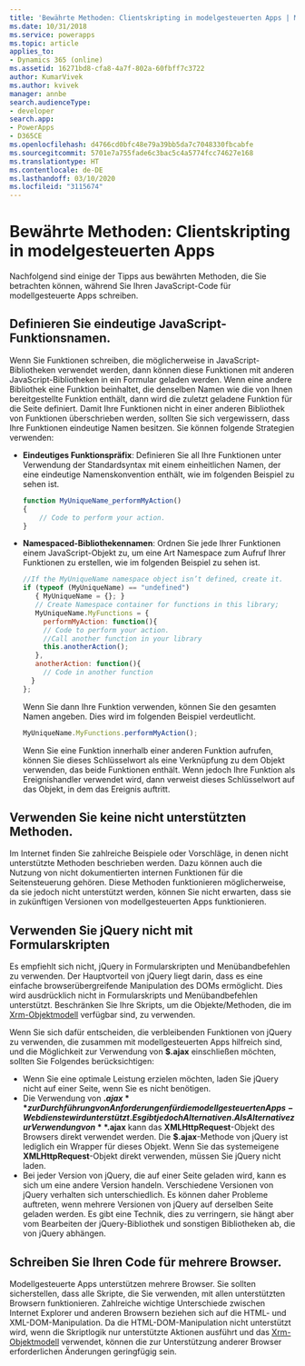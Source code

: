 ```yaml
---
title: 'Bewährte Methoden: Clientskripting in modelgesteuerten Apps | MicrosoftDocs'
ms.date: 10/31/2018
ms.service: powerapps
ms.topic: article
applies_to:
- Dynamics 365 (online)
ms.assetid: 16271bd8-cfa8-4a7f-802a-60fbff7c3722
author: KumarVivek
ms.author: kvivek
manager: annbe
search.audienceType:
- developer
search.app:
- PowerApps
- D365CE
ms.openlocfilehash: d4766cd0bfc48e79a39bb5da7c7048330fbcabfe
ms.sourcegitcommit: 5701e7a755fade6c3bac5c4a5774fcc74627e168
ms.translationtype: HT
ms.contentlocale: de-DE
ms.lasthandoff: 03/10/2020
ms.locfileid: "3115674"
---
```

# <a name="best-practices-client-scripting-in-model-driven-apps"></a>Bewährte Methoden: Clientskripting in modelgesteuerten Apps



Nachfolgend sind einige der Tipps aus bewährten Methoden, die Sie betrachten können, während Sie Ihren JavaScript-Code für modellgesteuerte Apps schreiben.

## <a name="define-unique-javascript-function-names"></a>Definieren Sie eindeutige JavaScript-Funktionsnamen.

Wenn Sie Funktionen schreiben, die möglicherweise in JavaScript-Bibliotheken verwendet werden, dann können diese Funktionen mit anderen JavaScript-Bibliotheken in ein Formular geladen werden. Wenn eine andere Bibliothek eine Funktion beinhaltet, die denselben Namen wie die von Ihnen bereitgestellte Funktion enthält, dann wird die zuletzt geladene Funktion für die Seite definiert. Damit Ihre Funktionen nicht in einer anderen Bibliothek von Funktionen überschrieben werden, sollten Sie sich vergewissern, dass Ihre Funktionen eindeutige Namen besitzen. Sie können folgende Strategien verwenden:

- **Eindeutiges Funktionspräfix**: Definieren Sie all Ihre Funktionen unter Verwendung der Standardsyntax mit einem einheitlichen Namen, der eine eindeutige Namenskonvention enthält, wie im folgenden Beispiel zu sehen ist.
    ```JavaScript
    function MyUniqueName_performMyAction()
    {
        // Code to perform your action.
    }
    ```
- **Namespaced-Bibliothekennamen**: Ordnen Sie jede Ihrer Funktionen einem JavaScript-Objekt zu, um eine Art Namespace zum Aufruf Ihrer Funktionen zu erstellen, wie im folgenden Beispiel zu sehen ist.
    ```JavaScript
    //If the MyUniqueName namespace object isn’t defined, create it.
    if (typeof (MyUniqueName) == "undefined")
       { MyUniqueName = {}; }
       // Create Namespace container for functions in this library;
       MyUniqueName.MyFunctions = {
         performMyAction: function(){
         // Code to perform your action.
         //Call another function in your library
         this.anotherAction();
       },
       anotherAction: function(){
         // Code in another function
      }
    };
    ```

    Wenn Sie dann Ihre Funktion verwenden, können Sie den gesamten Namen angeben. Dies wird im folgenden Beispiel verdeutlicht.

    ```JavaScript
    MyUniqueName.MyFunctions.performMyAction();
    ```

    Wenn Sie eine Funktion innerhalb einer anderen Funktion aufrufen, können Sie dieses Schlüsselwort als eine Verknüpfung zu dem Objekt verwenden, das beide Funktionen enthält. Wenn jedoch Ihre Funktion als Ereignishandler verwendet wird, dann verweist dieses Schlüsselwort auf das Objekt, in dem das Ereignis auftritt.

## <a name="avoid-using-unsupported-methods"></a>Verwenden Sie keine nicht unterstützten Methoden.

Im Internet finden Sie zahlreiche Beispiele oder Vorschläge, in denen nicht unterstützte Methoden beschrieben werden. Dazu können auch die Nutzung von nicht dokumentierten internen Funktionen für die Seitensteuerung gehören. Diese Methoden funktionieren möglicherweise, da sie jedoch nicht unterstützt werden, können Sie nicht erwarten, dass sie in zukünftigen Versionen von modellgesteuerten Apps funktionieren.

## <a name="avoid-using-jquery-for-form-scripts"></a>Verwenden Sie jQuery nicht mit Formularskripten

Es empfiehlt sich nicht, jQuery in Formularskripten und Menübandbefehlen zu verwenden. Der Hauptvorteil von jQuery liegt darin, dass es eine einfache browserübergreifende Manipulation des DOMs ermöglicht. Dies wird ausdrücklich nicht in Formularskripts und Menübandbefehlen unterstützt. Beschränken Sie Ihre Skripts, um die Objekte/Methoden, die im [Xrm-Objektmodell](understand-clientapi-object-model.md) verfügbar sind, zu verwenden. 

Wenn Sie sich dafür entscheiden, die verbleibenden Funktionen von jQuery zu verwenden, die zusammen mit modellgesteuerten Apps hilfreich sind, und die Möglichkeit zur Verwendung von **$.ajax** einschließen möchten, sollten Sie Folgendes berücksichtigen:

- Wenn Sie eine optimale Leistung erzielen möchten, laden Sie jQuery nicht auf einer Seite, wenn Sie es nicht benötigen.
- Die Verwendung von **$.ajax** zur Durchführung von Anforderungen für die modellgesteuerten Apps-Webdienste wird unterstützt. Es gibt jedoch Alternativen. Als Alternative zur Verwendung von **$.ajax** kann das **XMLHttpRequest**-Objekt des Browsers direkt verwendet werden. Die **$.ajax**-Methode von jQuery ist lediglich ein Wrapper für dieses Objekt. Wenn Sie das systemeigene **XMLHttpRequest**-Objekt direkt verwenden, müssen Sie jQuery nicht laden.
- Bei jeder Version von jQuery, die auf einer Seite geladen wird, kann es sich um eine andere Version handeln. Verschiedene Versionen von jQuery verhalten sich unterschiedlich. Es können daher Probleme auftreten, wenn mehrere Versionen von jQuery auf derselben Seite geladen werden. Es gibt eine Technik, dies zu verringern, sie hängt aber vom Bearbeiten der jQuery-Bibliothek und sonstigen Bibliotheken ab, die von jQuery abhängen.


## <a name="write-your-code-for-multiple-browsers"></a>Schreiben Sie Ihren Code für mehrere Browser.

Modellgesteuerte Apps unterstützen mehrere Browser. Sie sollten sicherstellen, dass alle Skripte, die Sie verwenden, mit allen unterstützten Browsern funktionieren. Zahlreiche wichtige Unterschiede zwischen Internet Explorer und anderen Browsern beziehen sich auf die HTML- und XML-DOM-Manipulation. Da die HTML-DOM-Manipulation nicht unterstützt wird, wenn die Skriptlogik nur unterstützte Aktionen ausführt und das [Xrm-Objektmodell](understand-clientapi-object-model.md) verwendet, können die zur Unterstützung anderer Browser erforderlichen Änderungen geringfügig sein. 
